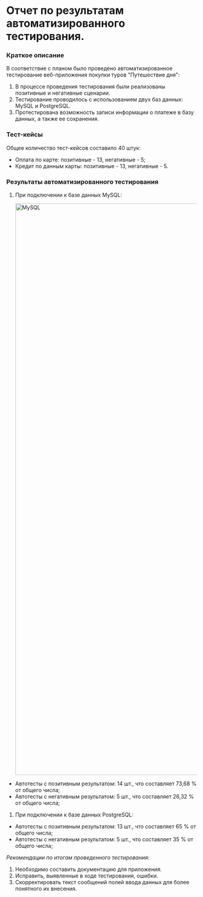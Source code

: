 # Отчет по результатам автоматизированного тестирования.

### Краткое описание

В соответствие с планом было проведено автоматизированное тестирование веб-приложения покупки туров "Путешествие дня":

1. В процессе проведения тестирования были реализованы позитивные и негативные сценарии.
2. Тестирование проводилось с использованием двух баз данных: MySQL и PostgreSQL.
3. Протестирована возможность записи информации о платеже в базу данных, а также ее сохранения.
   
### Тест-кейсы
Общее количество тест-кейсов составило 40 штук:

- Оплата по карте: позитивные - 13, негативные - 5;
- Кредит по данным карты: позитивные - 13, негативные - 5.

### Результаты автоматизированного тестирования

1. При подключении к базе данных MySQL:

   <img width="1508" alt="MySQL" src="https://github.com/user-attachments/assets/9512f167-db37-43b9-818c-dddf753c9fb2" />


- Автотесты с позитивным результатом: 14 шт., что составляет 73,68 % от общего числа;
- Автотесты с негативным результатом: 5 шт., что составляет 26,32 % от общего числа;

1. При подключении к базе данных PostgreSQL: 

- Автотесты с позитивным результатом: 13 шт., что составляет 65 % от общего числа;
- Автотесты с негативным результатом: 5 шт., что составляет 35 % от общего числа;

*Рекомендации по итогам проведенного тестирования:*

1. Необходимо составить документацию для приложения.
2. Исправить, выявленные в ходе тестирования, ошибки.
3. Скорректировать текст сообщений полей ввода данных для более понятного их внесения.
